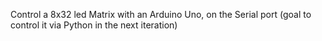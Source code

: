 Control a 8x32 led Matrix with an Arduino Uno, on the Serial port (goal to control it via Python in the next iteration)
